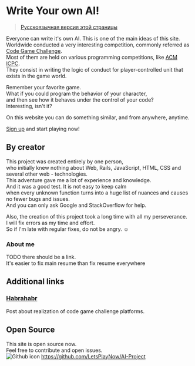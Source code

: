 # Write Your own AI!
> [Русскоязычная версия этой страницы](about?lang=ru)

Everyone can write it's own AI. This is one of the main ideas of this site.  
Worldwide conducted a very interesting competition, commonly referred as [Code Game Challenge](https://habrahabr.ru/post/270953/).  
Most of them are held on various programming competitions, like [ACM ICPC](http://icpc.baylor.edu/).  
They consist in writing the logic of conduct for player-controlled unit that exists in the game world.
 
Remember your favorite game.  
What if you could program the behavior of your character,   
and then see how it behaves under the control of your code?  
Interesting, isn't it?  

On this website you can do something similar, and from anywhere, anytime.

  
[Sign up](/users/sign_up) and start playing now!

## By creator
This project was created entirely by one person,   
who initially knew nothing about Web, Rails, JavaScript, HTML, CSS and several other web - technologies.  
This adventure gave me a lot of experience and knowledge.  
And it was a good test. It is not easy to keep calm   
when every unknown function turns into a huge list of nuances and causes no fewer bugs and issues.  
And you can only ask Google and StackOverflow for help.

Also, the creation of this project took a long time with all my perseverance.  
I will fix errors as my time and effort.  
So if I'm late with regular fixes, do not be angry. ☺

### About me
TODO there should be a link.  
It's easier to fix main resume than fix resume everywhere

## Additional links
### [Habrahabr](https://habrahabr.ru/post/270953/)
Post about realization of code game challenge platforms.


## Open Source
This site is open source now.  
Feel free to contribute and open issues.  
![Github icon](/static_pages_assets/github-icon.png) https://github.com/LetsPlayNow/AI-Project